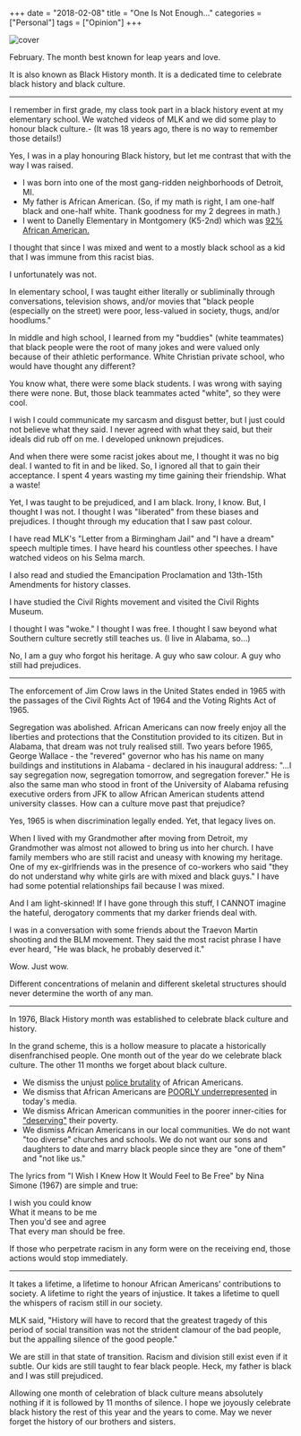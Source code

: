 +++
date = "2018-02-08"
title = "One Is Not Enough..."
categories = ["Personal"]
tags = ["Opinion"]
+++

![cover](/images/120420110908-human-hero-black-power-norman-color-horizontal-large-gallery.png "image")

February. The month best known for leap years and love. 

It is also known as Black History month. It is a dedicated time to celebrate black history and black culture. 

<hr>

I remember in first grade, my class took part in a black history event at my elementary school. We watched videos of MLK and we did some play to honour black culture.- (It was 18 years ago, there is no way to remember those details!) 

Yes, I was in a play honouring Black history, but let me contrast that with the way I was raised. 

* I was born into one of the most gang-ridden neighborhoods of Detroit, MI. 
* My father is African American. (So, if my math is right, I am one-half black and one-half white. Thank goodness for my 2 degrees in math.)
* I went to Danelly Elementary in Montgomery (K5-2nd) which was [92% African American.](http://public-schools.startclass.com/l/1179/Dannelly-Elementary-School-in-Montgomery-Alabama) 

I thought that since I was mixed and went to a mostly black school as a kid that I was immune from this racist bias. 

I unfortunately was not. 

In elementary school, I was taught either literally or subliminally through conversations, television shows, and/or movies that "black people (especially on the street) were poor, less-valued in society, thugs, and/or hoodlums." 

In middle and high school, I learned from my "buddies" (white teammates) that black people were the root of many jokes and were valued only because of their athletic performance.  White Christian private school, who would have thought any different?

You know what, there were some black students. I was wrong with saying there were none. But, those black teammates acted "white", so they were cool. 

I wish I could communicate my sarcasm and disgust better, but I just could not believe what they said. I never agreed with what they said, but their ideals did rub off on me. I developed unknown prejudices. 

And when there were some racist jokes about me, I thought it was no big deal.  I wanted to fit in and be liked. So, I ignored all that to gain their acceptance. I spent 4 years wasting my time gaining their friendship. What a waste!

Yet, I was taught to be prejudiced, and I am black. Irony, I know. But, I thought I was not. I thought I was "liberated" from these biases and prejudices. I thought through my education that I saw past colour.

I have read MLK's "Letter from a Birmingham Jail" and "I have a dream" speech multiple times. I have heard his countless other speeches. I have watched videos on his Selma march.

I also read and studied the Emancipation Proclamation and 13th-15th Amendments for history classes. 

I have studied the Civil Rights movement and visited the Civil Rights Museum. 

I thought I was "woke." I thought I was free. I thought I saw beyond what Southern culture secretly still teaches us. (I live in Alabama, so...)

No, I am a guy who forgot his heritage. A guy who saw colour. A guy who still had prejudices. 

<hr>

The enforcement of Jim Crow laws in the United States ended in 1965 with the passages of the Civil Rights Act of 1964 and the Voting Rights Act of 1965. 

Segregation was abolished. African Americans can now freely enjoy all the liberties and protections that the Constitution provided to its citizen. But in Alabama, that dream was not truly realised still. Two years before 1965, George Wallace - the "revered" governor who has his name on many buildings and institutions in Alabama - declared in his inaugural address: "...I say segregation now, segregation tomorrow, and segregation forever." He is also the same man who stood in front of the University of Alabama refusing executive orders from JFK to allow African American students attend university classes. How can a culture move past that prejudice? 

Yes, 1965 is when discrimination legally ended. Yet, that legacy lives on. 

When I lived with my Grandmother after moving from Detroit, my Grandmother was almost not allowed to bring us into her church. I have family members who are still racist and uneasy with knowing my heritage. One of my ex-girlfriends was in the presence of co-workers who said "they do not understand why white girls are with mixed and black guys." I have had some potential relationships fail because I was mixed. 

And I am light-skinned! If I have gone through this stuff, I CANNOT imagine the hateful, derogatory comments that my darker friends deal with. 

I was in a conversation with some friends about the Traevon Martin shooting and the BLM movement. They said the most racist phrase I have ever heard, "He was black, he probably deserved it." 

Wow. Just wow. 

Different concentrations of melanin and different skeletal structures should never determine the worth of any man. 

<hr>

In 1976, Black History month was established to celebrate black culture and history. 

In the grand scheme, this is a hollow measure to placate a historically disenfranchised people. One month out of the year do we celebrate black culture. The other 11 months we forget about black culture. 

* We dismiss the unjust [police brutality](https://www.nytimes.com/interactive/2017/08/19/us/police-videos-race.html) of African Americans. 
* We dismiss that African Americans are [POORLY underrepresented](https://www.pbs.org/newshour/nation/30000-hollywood-film-characters-heres-many-werent-white) in today's media. 
* We dismiss African American communities in the poorer inner-cities for ["deserving"](http://www.cnn.com/2017/05/05/opinions/empathy-gap-in-viewing-black-poverty-and-pain-tanzina-vega/) their poverty. 
* We dismiss African Americans in our local communities. We do not want "too diverse" churches and schools. We do not want our sons and daughters to date and marry black people since they are "one of them" and "not like us." 

The lyrics from "I Wish I Knew How It Would Feel to Be Free" by Nina Simone (1967) are simple and true:

<p>I wish you could know<br>
 What it means to be me<br>
 Then you'd see and agree<br>
 That every man should be free.</p>
 
If those who perpetrate racism in any form were on the receiving end, those actions would stop immediately.

<hr>

It takes a lifetime, a lifetime to honour African Americans’ contributions to society. A lifetime to right the years of injustice. It takes a lifetime to quell the whispers of racism still in our society.

MLK said, "History will have to record that the greatest tragedy of this period of social transition was not the strident clamour of the bad people, but the appalling silence of the good people." 

We are still in that state of transition. Racism and division still exist even if it subtle. Our kids are still taught to fear black people. Heck, my father is black and I was still prejudiced. 

Allowing one month of celebration of black culture means absolutely nothing if it is followed by 11 months of silence. I hope we joyously celebrate black history the rest of this year and the years to come. May we never forget the history of our brothers and sisters.
